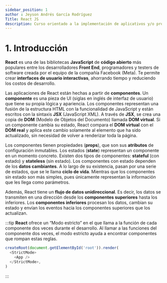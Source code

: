 ```yaml
---
sidebar_position: 1
author : Jeyson Andrés García Rodríguez
Title: React JS
description: Curso orientado a la implementación de aplicativos y/o proyectos en React JS haciendo uso de Vite
---
```


# 1. Introducción

**React** es una de las bibliotecas **JavaScript** de **código abierto** más populares entre los desarrolladores **Front End**, programadores y testers de software creada por el equipo de la compañía Facebook (Meta). Te permite crear **interfaces de usuario interactivas**, ahorrando tiempo y reduciendo los costos de desarrollo. 

Las aplicaciones de React están hechas a partir de **componentes**. Un **componente** es una pieza de UI (siglas en inglés de interfaz de usuario) que tiene su propia lógica y apariencia. Los componentes representan una fusión de la estructura HTML con la funcionalidad de JavaScript y están escritos con la sintaxis **JSX** (JavaScript XML). A través de **JSX**, se crea una copia de **DOM** (Modelo de Objetos del Documento) llamada **DOM virtual**. Si un componente cambia su estado, React compara el **DOM virtual** con el **DOM real** y aplica este cambio solamente al elemento que ha sido actualizado, sin necesidad de volver a renderizar toda la página.

Los componentes tienen propiedades (**props**), que son sus **atributos** de configuración inmutables. Los estados (**state**) representan un componente en un momento concreto. Existen dos tipos de componentes: **stateful** (con estado) y **stateless** (sin estado). Los componentes con estado dependen de los **datos cambiantes**. A lo largo de su existencia, pasan por una serie de estados, que se le llama **ciclo de vida**. Mientras que los componentes sin estado son más simples, pues únicamente representan la información que les llega como parámetros.

Además, React tiene un **flujo de datos unidireccional**. Es decir, los datos se transmiten en una dirección desde los **componentes superiores** hasta los inferiores. Los **componentes inferiores** procesan los datos, cambian su estado y envían los eventos hacia los componentes superiores que los actualizan.

:::tip
**React** ofrece un “Modo estricto” en el que llama a la función de cada componente dos veces durante el desarrollo. Al llamar a las funciones del componente dos veces, el modo estricto ayuda a encontrar componentes que rompan estas reglas.

```javascript
createRoot(document.getElementById('root')).render(
  <StrictMode>
    <App />
  </StrictMode>,
)
```
:::